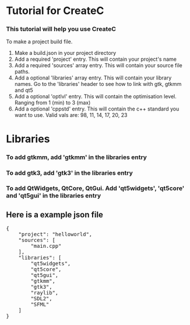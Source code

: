 # Tutorial for CreateC

### This tutorial will help you use CreateC

To make a project build file.
1. Make a build.json in your project directory
2. Add a required 'project' entry. This will contain your project's name
3. Add a required 'sources' array entry. This will contain your source file paths.
4. Add a optional 'libraries' array entry. This will contain your library names. Go to the 'libraries' header to see how to link with gtk, gtkmm and qt5
5. Add a optional 'optlvl' entry. This will contain the optimisation level. Ranging from 1 (min) to 3 (max)
6. Add a optional 'cppstd' entry. This will contain the c++ standard you want to use. Valid vals are: 98, 11, 14, 17, 20, 23


# Libraries
### To add gtkmm, add 'gtkmm' in the libraries entry
### To add gtk3, add 'gtk3' in the libraries entry
### To add QtWidgets, QtCore, QtGui.  Add 'qt5widgets', 'qt5core' and 'qt5gui' in the libraries entry

## Here is a example json file
<pre>
{
    "project": "helloworld",
    "sources": [ 
        "main.cpp"
    ],
    "libraries": [
        "qt5widgets",
        "qt5core",
        "qt5gui",
        "gtkmm",
        "gtk3",
        "raylib",
        "SDL2",
        "SFML"
    ]
}
</pre>